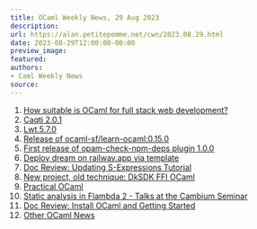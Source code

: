```yaml
---
title: OCaml Weekly News, 29 Aug 2023
description:
url: https://alan.petitepomme.net/cwn/2023.08.29.html
date: 2023-08-29T12:00:00-00:00
preview_image:
featured:
authors:
- Caml Weekly News
source:
---
```

    
<ol><li><a href="https://alan.petitepomme.net/cwn/2023.08.29.html#1">How suitable is OCaml for full stack web development?</a></li><li><a href="https://alan.petitepomme.net/cwn/2023.08.29.html#2">Caqti 2.0.1</a></li><li><a href="https://alan.petitepomme.net/cwn/2023.08.29.html#3">Lwt.5.7.0</a></li><li><a href="https://alan.petitepomme.net/cwn/2023.08.29.html#4">Release of ocaml-sf/learn-ocaml:0.15.0</a></li><li><a href="https://alan.petitepomme.net/cwn/2023.08.29.html#5">First release of opam-check-npm-deps plugin 1.0.0</a></li><li><a href="https://alan.petitepomme.net/cwn/2023.08.29.html#6">Deploy dream on railway.app via template</a></li><li><a href="https://alan.petitepomme.net/cwn/2023.08.29.html#7">Doc Review: Updating S-Expressions Tutorial</a></li><li><a href="https://alan.petitepomme.net/cwn/2023.08.29.html#8">New project, old technique: DkSDK FFI OCaml</a></li><li><a href="https://alan.petitepomme.net/cwn/2023.08.29.html#9">Practical OCaml</a></li><li><a href="https://alan.petitepomme.net/cwn/2023.08.29.html#10">Static analysis in Flambda 2 - Talks at the Cambium Seminar</a></li><li><a href="https://alan.petitepomme.net/cwn/2023.08.29.html#11">Doc Review: Install OCaml and Getting Started</a></li><li><a href="https://alan.petitepomme.net/cwn/2023.08.29.html#12">Other OCaml News</a></li></ol>
